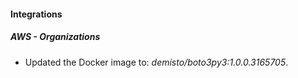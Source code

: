 
#### Integrations

##### AWS - Organizations

- Updated the Docker image to: *demisto/boto3py3:1.0.0.3165705*.

